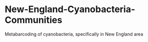 # New-England-Cyanobacteria-Communities
Metabarcoding of cyanobacteria, specifically in New England area
